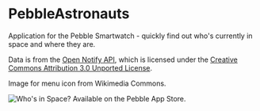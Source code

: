 PebbleAstronauts
================

Application for the Pebble Smartwatch - quickly find out who's currently in space and where they are.

Data is from the [Open Notify API](http://open-notify.org/Open-Notify-API/People-In-Space/), which is licensed under the [Creative Commons Attribution 3.0 Unported License](http://creativecommons.org/licenses/by/3.0/deed.en_US).

Image for menu icon from Wikimedia Commons.

![Who's in Space? Available on the Pebble App Store.](http://pblweb.com/badge/5307eed3ab1ae26bc700006c/black/large)

